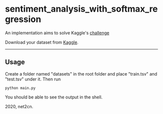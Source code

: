 # sentiment_analysis_with_softmax_regression
An implementation aims to solve Kaggle's [challenge](https://www.kaggle.com/c/sentiment-analysis-on-movie-reviews)

Download your dataset from [Kaggle](https://www.kaggle.com/c/sentiment-analysis-on-movie-reviews/data).

---

## Usage
Create a folder named "datasets" in the root folder and place "train.tsv" and "test.tsv" under it. Then run
```
python main.py
```

You should be able to see the output in the shell.

2020, net2cn.